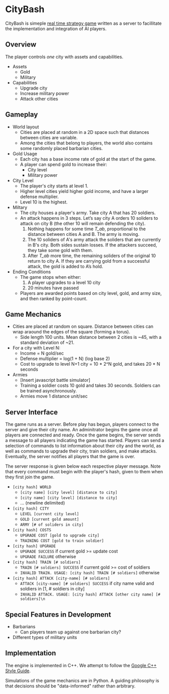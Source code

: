 # CityBash
CityBash is simeple [real time strategy game](https://en.wikipedia.org/wiki/Real-time_strategy) written as a server to facillitate the implementation and integration of AI players.

## Overview
The player controls _one_ city with assets and capabilities.

- Assets
  - Gold
  - Military
- Capabilities
  - Upgrade city
  - Increase military power
  - Attack other cities

## Gameplay
- World layout
  - Cities are placed at random in a 2D space such that distances between cities are variable.
  - Among the cities that belong to players, the world also contains some randomly placed barbarian cities.
- Gold Usage
  - Each city has a base income rate of gold at the start of the game.
  - A player can spend gold to increase their:
    * City level
    * Military power
- City Level
  - The player's city starts at level 1.
  - Higher level cities yield higher gold income, and have a larger defense multiplier.
  - Level 10 is the highest.
- Miltary
  - The city houses a player's army. Take city A that has 20 soldiers.
  - An attack happens in 3 steps. Let’s say city A orders 10 soliders to attack on city B (the other 10 will remain defending the city).
    1. Nothing happens for some time _T_ab_, proportional to the distance between cities A and B. The army is moving.
    2. The 10 soliders of A's army attack the soliders that are currently in B's city. Both sides sustain losses. If the attackers succeed, they take some gold with them.
    3. After _T_ab_ more time, the remaining soliders of the original 10 return to city A. If they are carrying gold from a successful attack, the gold is added to A’s hold.
- Ending Conditions
  - The game stops when either:
    1. A player upgrades to a level 10 city
    2. 20 minutes have passed
  - Players are awarded points based on city level, gold, and army size, and then ranked by point-count.

## Game Mechanics
- Cities are placed at random on square. Distance between cities can wrap araound the edges of the square (forming a torus).
  - Side length 100 units. Mean distance between 2 cities is ~45, with a standard deviation of ~21.
- For a city with Level N:
  - Income = N gold/sec
  - Defense multiplier = log(1 + N) (log base 2)
  - Cost to upgrade to level N+1 city = 10 * 2^N gold, and takes 20 * N seconds
- Armies
  - [Insert javascript battle simulator]
  - Training a soldier costs 10 gold and takes 30 seconds. Soldiers can be trained asynchronously.
  - Armies move 1 distance unit/sec

## Server Interface
The game runs as a server. Before play has begun, players connect to the server and give their city name. An adminitrator begins the game once all players are connected and ready. Once the game begins, the server sends a message to all players indicating the game has started. Players can send a selection of commands to list information about their city and the world, as well as commands to upgrade their city, train soldiers, and make attacks. Eventually, the server notifies all players that the game is over.

The server response is given below each respective player message. Note that every command must begin with the player's hash, given to them when they first join the game.
  - `[city hash] WORLD`
    - `[city name] [city level] [distance to city]`
    - `[city name] [city level] [distance to city]`
    - ... (newline delimited)
  - `[city hash] CITY`
    - `LEVEL [current city level]`
    - `GOLD [current gold amount]`
    - `ARMY [# of soliders in city]`
  - `[city hash] COSTS`
    - `UPGRADE COST [gold to upgrade city]`
    - `TRAINING COST [gold to train soldier]`
  - `[city hash] UPGRADE`
    - `UPGRADE SUCCESS` if current gold >= update cost
    - `UPGRADE FAILURE` otherwise
  - `[city hash] TRAIN [# soldiers]`
    - `TRAIN [# soldiers] SUCCESS` if current gold >= cost of soldiers
    - `INVALID TRAIN. USAGE: [city hash] TRAIN [# soldiers]` otherwise
  - `[city hash] ATTACK [city-name] [# soldiers]`
    - `ATTACK [city-name] [# soldiers] SUCCESS` if city name valid and soldiers in [1, # soldiers in city]
    - `INVALID ATTACK. USAGE: [city hash] ATTACK [other city name] [# soldiers]\n`

## Special Features in Development
- Barbarians
  - Can players team up against one barbarian city?
- Different types of military units

## Implementation
The engine is implemented in C++. We attempt to follow the
[Google C++ Style Guide](https://google.github.io/styleguide/cppguide.html).

Simulations of the game mechanics are in Python. A guiding philosophy is that
decisions should be "data-informed" rather than arbitrary.
